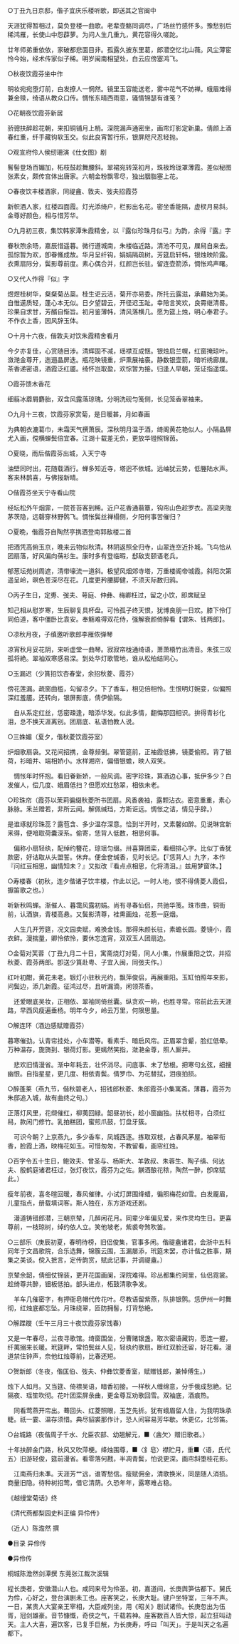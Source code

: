 <!-- { "loadSidebar": true } -->
○丁丑九日京邸，偕子宜庆乐楼听歌，即送其之官闽中

天涯犹得暂相过，莫负登楼一曲歌。老辈壶觞同调尽，广场丝竹感怀多。豫愁别后稀鸿雁，长使山中怨薜萝。为问人生几重九，黄花容得久嗟跎。

廿年师弟重依依，家破都悲面目非。孤露久披东里葛，郎潜空忆北山薇。风尘薄宦怜今始，经术传家似子稀。明岁闽南相望处，白云应傍塞鸿飞。


○秋夜饮霞芬坐中作

明妆宛宛堕灯前，白发撩人一惘然。镜里玉容能送老，雾中花气不妨禅。蛾眉难得兼金赎，绮语从教众口传。惆怅东晴西雨意，骚情锦瑟有谁笺？


○花朝夜饮霞芬新居

骄骢扶醉趁花朝，来扣铜铺月上梢。深院漏声通密坐，画帘灯影定新巢。倩颜上酒春红重，纤手藏钩软玉交。似此良宵暂行乐，银屏咫尺忍轻抛。


○观宣府伶人侯纫珊演《仕女图》剧

鬌髻登场百媚加，柘枝鼓趁舞腰斜。翠裙宛转笼初月，珠衱玲珑罩薄霞。差似秘图张素女，颇传宫体出唐家。六朝金粉飘零尽，独出胭脂塞上花。


○春夜饮丰楼酒家，同禔盦、敦夫、弢夫招霞芬

新帜酒人家，红楼四面霞。灯光添绮户，栏影出名花。密坐香能隔，虚棂月易斜。金尊好颜色，相与惜芳华。


○九月初三夜，集饮韩家潭朱霞精舍，以『露似珍珠月似弓』为韵，余得『露』字

眷秋煦余旸，嘉辰惜遥暮。微行遵城南，朱楼临近路。清池不可见，屧舄自来去。孤悰暂为欢，卽眷鯈成故。华月呈纤钩，娟娟隔疏树。芳筵启轩帏，银烛映阶露。衣熏扇际分，鬓影尊前度。素心偶合并，红颜岂长驻。留连壶箭添，惆怅鸡声曙。


○又代人作得『似』字

煜煜桂树华，粲粲菊丛蘂。桂生讵云洁，菊开亦易委。所托云露滋，承藉始为美。自惟遳质轻，蓬心本无似。日夕望碧云，开径迟玉趾。幸陪言笑欢，良霄继清晷。珍果自求甘，芳醑自惭旨。初月鉴薄帏，清风落横几。愿为筵上烛，明心奉君子。不作衣上香，因风辞玉体。


○十月十六夜，偕敦夫对饮朱霞精舍看月

今夕亦复佳，心赏随目涉。清辉固不减，瑶襟互成惬。银烛启兰幌，红窗掩琼叶。潋滟金尊开，迤逦晶屏迭。瓶花映镜重，炉熏展袖裛。静数银壶箭，暗听绣廊屧。茶香递密语，酒霞泛红靥。绮怀岂取盈，欢悰暂为接。归逢人早朝，笼证指遥堞。


○霞芬馈木香花

细翦冰蘼屑麝胎，双含风露落琼瑰。分明洗砚匀笺侧，长见笼香翠袖来。


○九月十三夜，饮霞芬家赏菊，是日暖甚，月如春画

为典朝衣漉葛巾，未霜天气撰萧辰。深秋明月温于酒，绮阁黄花艳似人。小隔晶屏尤入画，傥横蝉鬓倍宜春。江湖十载差无负，更放华镫照锦茵。


○夏晓，雨后偕霞芬出城，入天宁寺

油壁同时出，花随载酒行。蝉多知近寺，塔迥不依城。远岫犹云势，低塍陆水声。客来林鹊喜，与佛报新晴。


○偕霞芬坐天宁寺看山院

经坛松外午烟霏，一院苍苔客到稀。近户花香通蒻簟，钩帘山色趁罗衣。高梁夹陇茅茨隐，远磬穿林野鹘飞。惆怅鬓丝禅榻侧，夕阳何事苦催归？


○夏晩，偕霞芬自陶然亭携酒登南郭敌楼二首

把酒凭高俯玉京，晚来云物似秋清。林阴返照全归寺，山翠连空近扑城。飞鸟恰从团扇落，好风偏向蒨衫生。康时多有登临暇，郄敌支颐语老兵。

郁葱坛苑树周遮，清带壕流一道斜。极望风烟郊寺塔，万重楼阁帝城霞。斜阳次第遥呈岭，暝色苍深尽在花。几度更矜腰脚健，不须天际数归鸦。


○丙子生日，定旉、弢夫、萼庭、仲彝、梅卿枉过，留之小饮，即席赋呈

知己相从慰岁寒，生辰聊复具杯盘。可怜孤子终天恨，犹博良朋一日欢。膝下伶仃同伯道，客中僵卧比袁安。奉觞难得双花侍，强解衰颜倚醉看【谓朱、钱两郎】。


○凉秋月夜，子缜邀听歌郎李雁侬弹琴

凉宵秋月妥花阴，来听虚堂一曲琴。寂寂帘栊通绮语，萧萧梧竹出清音。朱弦三叹孤将絶。翠袖双寒感易深。到处华灯歌管地，谁从松柏结同心。


○玉漏迟（少篔招饮杏春堂，余招秋菱、霞芬）

傍花莲漏。疏窗曲槛，勾留凉夕。下了香车，相见倍相怜。生恨明灯婉娈，似偏照深红羞靥。还转向，银屏影底，倩伊偷隔。

　自从系定红丝，恁密疎逢，暗添华发。似此多情，翻悔那回相识。拚得青衫化泪，总不换天涯离别。团扇底、私语怕教人说。


○三姝媚（夏夕，偕秋菱饮霞芬室）

炉烟歌扇袅。又花间招携，金尊频倒。翠管筵前，正袖霞低拂，镜菱偷照。背了银荷，衫暗并、端相娇小。水样湘帘，偏借银蟾，映人双笑。

　惆怅年时怀抱。看旧眷新娇，一般风调。密字珍珠，算酒边心事，抵伊多少？白发催人，偿几度、蛾眉低扫？但愿欢红愁翠，相依未老。


○珍珠帘（霞芬以茉莉徧缀秋菱所书团扇。风香袭袖，露颗沾衣。密意重重，素心脉脉。釆兰赠若，非所云闻。解佩缄珰，方斯讵远。惆怅之诘，情见乎辞。）

是谁琢就珍珠蕊？露苞含、多少温存深意。恰到半开时，又素馨如醉。见说琳宫新釆得，便喑取荷囊深系。偷寄，恁背人低数，相思何事。

　偏称小扇轻纨，配绰约簪花，琼瑶匀缀。卅喜算团栾，看细排心字。比似丁香犹款密，好诘取从头盟誓。休弃。便金奁缄香，见时长记。【『恁背人』九字，本作『问红豆相思，幽情知未？』又拟改『看点点相思，化将清泪。』兹用梦窗体。】


○寿楼春（初秋，连夕偕诸子饮丰楼，作此以记。一时人地，恨不得倩菱人霞侣，擫笛歌之也。）

听新秋鸣蝉。渐催人、暮霭风露初娟。尚有寻春仙侣，共驰华笺。珠市曲，铜街前，认酒旗，青楼高悬。又鬓影清尊，袿熏画烛，花惹一庭烟。

　人生几开芳筵，况文园卖赋，难换金钱。那得朱颜长驻，素蟾长圆。菱镜小，霞衣鲜。漫揣量，卿怜侬怜，要休忘连宵，双双玉人团扇边。


○金菊对芙蓉（丁丑九月二十日，寓斋烧灯对菊，同人小集，作展重阳之饮，并招秋菱、霞芬两郎。卽送少篔赴粤、子宜入闽，同弢夫作。）

红叶初酣，黄花未老。银灯小驻秋光约，飘萍俊侣，再展重阳。玉缸怕照年来影，问鬓边，添几新霞。征鸿过尽，且听漏滴，闲领茶香。

　还爱眼底吴妆，正相依、翠袖同倚丝囊。纵贪欢一晌，也胜寻常。帘前此去天涯路，早西风瘦遍垂杨。明年今夕，岭云万里，何限思量。


○解连环（酒边感赋赠霞芬）

暮寒催劲。认青帘挂处，小车潜等。看素手、暗启风帘。正眉翠含颦，脸红低晕。万种温存，旎旖到、银荷灯影。更嫣然笑指，潋滟金尊，照人厮并。

　悲欢旧情漫省。渐中年耗去，壮怀消尽。问底事、未了愁根。把寒句幺弦，细搜幽恨。自指星星，更几度、相依青鬓。倩罗巾、为花替拭，泪痕拍损。


○醉蓬莱（燕九节，偕秋碧老人，招钱郎秋菱、朱郎霞芬小集寓斋。薄暮，霞芬为朱邸追入城，故有曲终之句。）

正落灯风里，花缬催红，柳荑回緑。韶昼初长，趁小窗幽独。扶杖相寻，白须红舄，款闲门修竹。乳拍糕团，蜜煎爪鼓，饤盘牙簇。

　可识今朝？上京燕九，多少香车，凤城西逐。拣取双枝，占春风茅屋。袖翠衔香，脸霞上酒，映梅花如玉。可惜匆匆，不教留看，画帘红烛。


○百字令五十生日，鲍效夫、曾圣与、杨斯大、羊敦叔、朱蓉生、陶子缜、何达夫、殷鹤庭诸君枉过，张灯夜饮，霞芬为之佐。觵酒酿花秾，陶然一醉，卽席赋此。）

瘦年前夜，喜冬暄回暖，春风催律。小试灯屏围绛蜡，徧照梅花如雪。白发龎眉，儿童指点，册载填词客。斯人独在，东方游戏还剧。

　漫道铸错郎潜，三朝京辇，几醉闲花月。同辈少年偏见爱，来作灵均生日。更喜尊前，一枝琼树，绰约依人立。笑他坡老，紫裘夸煞吹笛。


○三部乐（庚辰初夏，春明待榜，旧侣俊集，官事多闲。偕禔盦诸君，会浙中五科同年于文昌歌院，合乐选舞，锦簇云围，玉漏屡添，玳筵未罢，亦计偕之胜事，期集之美谈。傥入摭言，定传韵赏，赋此记事，并调禔盦。）

京辇余韶，倩细仗锦装，更开花国画阑，深院难得。珍丛都集约珂里，仙侣霓裳。趁绮尊共醉，钿板低拍。部头进点，柘鼓清歌争发。

　羊车几催密字，有押衙皂帽代传花叶。尽教语留紫燕，队排银鹘。恁伊州一时舞彻，红烛底都忘坠。月珠绕翠，匝防拥髻，灯背愁絶。


○解蹀躞（壬午三月三十夜饮霞芬家饯春）

又是一年春尽，兰夜寻歌馆。绮窗围坐，分曹赌银盏。取次密语藏钩，愿连一握，纤荑搦来长暖。玳筵畔，常怕鬓丝人见，轻纨约歌扇。断红双脸还留，好花看。漫道禁住钟声，奈他红烛尊前，比春还短。


○贺新郎（冬夜，偕匡伯、弢夫、仲彝饮菱香室，赋赠钱郎，兼悼傅生。）

烛下人如月。又当筵、倚襟吴语，暗香初接。一样秋人缠绵意，分手俄成愁絶。记隔夜、瑶笙吹彻。花叶团栾屏彔曲，更金尊互劝歌回雪。双袖底，酒痕热。

　同看莺燕开帘出。蓦回头、红菱照眼，玉芝先折。犹有蛾眉留人住，为我明珠承睫。祇一霎、温存须惜。典尽貂裘那作计，恐人间容易芳华歇。休更亿，北邻笛。


○台城路（夜偕周子千水、允臣农部、幼翘解元，■〈酓欠〉赠旧歌者。）

十年扶醉金门路，秋风又吹萍梗。绛烛围尊，■〈釒皂〉襟贮月，重■〈语，氏代五〉旧游轻俊，筵前漫省。看零落何戡，半凋青鬓，怕说更深。画帘斜堕桂花影。

　江南燕归未凖。天涯芳艹远，谁寄愁信。瘦赋佣金，清歌换米，同是随人消损。商量旧隐。待种树招莺，借它清荫。久恐年年，露寒难占稳。

《越缦堂菊话》终


《清代燕都梨园史料正编 异伶传》

（近人）陈澹然 撰



●目录
异伶传


●异伶传

桐城陈澹然剑潭撰 东莞张江裁次溪辑


程长庚者，安徽潜山人也。咸同来号为伶圣。初，嘉道间，长庚舆笋估都下。舅氏为伶，心好之，登台演剧未工也。座客笑之，长庚大耻。键户坐特室，三年不声。一日，某贵人大宴亲王宰相，大臣咸列坐，用《昭关》剧试诸伶。长庚忽出为伍胥，冠剑雄豪。音节慷慨，奇侠之气，千载若神。座客数百人皆大惊，起立狂叫动天。主人大喜，遍饮客，已复手巨觥，为长庚寿，呼曰「叫天」。于是叫天之名遍都下。

